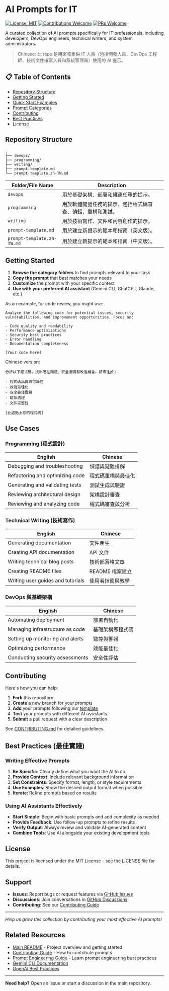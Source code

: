 # AI Prompts for IT

[![License: MIT](https://img.shields.io/badge/License-MIT-yellow.svg)](https://opensource.org/licenses/MIT)
[![Contributions Welcome](https://img.shields.io/badge/contributions-welcome-brightgreen.svg?style=flat)](CONTRIBUTING.md)
[![PRs Welcome](https://img.shields.io/badge/PRs-welcome-brightgreen.svg?style=flat-square)](http://makeapullrequest.com)

A curated collection of AI prompts specifically for IT professionals, including developers, DevOps engineers, technical writers, and system administrators.

> Chinese: 此 repo 是用來蒐集供 IT 人員（包括開發人員、DevOps 工程師、技術文件撰寫人員和系統管理員）使用的 AI 提示。

## 📋 Table of Contents

- [Repository Structure](#repository-structure)
- [Getting Started](#getting-started)
- [Quick Start Examples](#quick-start-examples)
- [Prompt Categories](#prompt-categories)
- [Contributing](#contributing)
- [Best Practices](#best-practices)
- [License](#license)

## Repository Structure

```text
.
├── devops/
├── programming/
├── writing/
├── prompt-template.md
└── prompt-template.zh-TW.md
```

| Folder/File Name              | Description                                       |
|-------------------------------|----------------------------------------------------------|
| `devops`                      | 用於基礎架構、部署和維運任務的提示。                   |
| `programming`                 | 用於軟體開發任務的提示，包括程式碼審查、偵錯、重構和測試。 |
| `writing`                     | 用於技術寫作、文件和內容創作的提示。                   |
| `prompt-template.md`          | 用於建立新提示的範本和指南（英文版）。                 |
| `prompt-template.zh-TW.md`    | 用於建立新提示的範本和指南（中文版）。                  |

## Getting Started

1. **Browse the category folders** to find prompts relevant to your task
2. **Copy the prompt** that best matches your needs
3. **Customize** the prompt with your specific context
4. **Use with your preferred AI assistant** (Gemini CLI, ChatGPT, Claude, etc.)

As an example, for code review, you might use:

```text
Analyze the following code for potential issues, security vulnerabilities, and improvement opportunities. Focus on:

- Code quality and readability
- Performance optimizations
- Security best practices
- Error handling
- Documentation completeness

[Your code here]
```

Chinese version:

```text
分析以下程式碼，找出潛在問題、安全漏洞和改進機會。請專注於：

- 程式碼品質與可讀性
- 效能最佳化
- 安全最佳實踐
- 錯誤處理
- 文件完整性

[此處貼上您的程式碼]
```

## Use Cases

### Programming (程式設計)

| English                         | Chinese      |
| ------------------------------- | --------- |
| Debugging and troubleshooting   | 偵錯與疑難排解   |
| Refactoring and optimizing code | 程式碼重構與最佳化 |
| Generating and validating tests | 測試生成與驗證   |
| Reviewing architectural design  | 架構設計審查    |
| Reviewing and analyzing code    | 程式碼審查與分析  |

### Technical Writing (技術寫作)

| English                                | Chinese              |
|----------------------------------------|------------------------|
| Generating documentation               | 文件產生               |
| Creating API documentation             | API 文件               |
| Writing technical blog posts           | 技術部落格文章         |
| Creating README files                  | README 檔案建立         |
| Writing user guides and tutorials      | 使用者指南與教學       |

### DevOps 與基礎架構

| English                               | Chinese           |
|---------------------------------------|--------------------|
| Automating deployment                 | 部署自動化         |
| Managing infrastructure as code       | 基礎架構即程式碼   |
| Setting up monitoring and alerts      | 監控與警報         |
| Optimizing performance                | 效能最佳化         |
| Conducting security assessments       | 安全性評估         |

## Contributing

Here's how you can help:

1. **Fork** this repository
2. **Create** a new branch for your prompts
3. **Add** your prompts following our [template](prompts/templates/prompt-template.md)
4. **Test** your prompts with different AI assistants
5. **Submit** a pull request with a clear description

See [CONTRIBUTING.md](CONTRIBUTING.md) for detailed guidelines.

## Best Practices (最佳實踐)

### Writing Effective Prompts

1. **Be Specific**: Clearly define what you want the AI to do
2. **Provide Context**: Include relevant background information
3. **Set Constraints**: Specify format, length, or style requirements
4. **Use Examples**: Show the desired output format when possible
5. **Iterate**: Refine prompts based on results

### Using AI Assistants Effectively

- **Start Simple**: Begin with basic prompts and add complexity as needed
- **Provide Feedback**: Use follow-up prompts to refine results
- **Verify Output**: Always review and validate AI-generated content
- **Combine Tools**: Use AI alongside your existing development tools

## License

This project is licensed under the MIT License - see the [LICENSE](LICENSE) file for details.

## Support

- **Issues**: Report bugs or request features via [GitHub Issues](../../issues)
- **Discussions**: Join conversations in [GitHub Discussions](../../discussions)
- **Contributing**: See our [Contributing Guide](CONTRIBUTING.md)

---

*Help us grow this collection by contributing your most effective AI prompts!*

## Related Resources

- [Main README](../README.md) - Project overview and getting started
- [Contributing Guide](../CONTRIBUTING.md) - How to contribute prompts
- [Prompt Engineering Guide](https://www.promptingguide.ai/) - Learn prompt engineering best practices
- [Gemini CLI Documentation](https://ai.google.dev/gemini-api/docs/cli)
- [OpenAI Best Practices](https://platform.openai.com/docs/guides/prompt-engineering)

---

**Need help?** Open an issue or start a discussion in the main repository.
